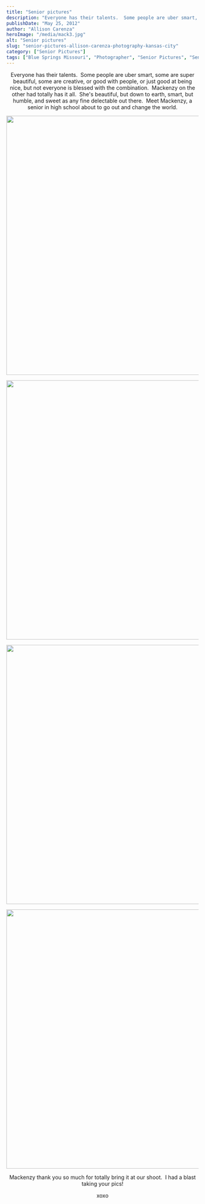 ```yaml
---
title: "Senior pictures"
description: "Everyone has their talents.  Some people are uber smart, some are super beautiful, some are creative, or good with people, "
publishDate: "May 25, 2012"
author: "Allison Carenza"
heroImage: "/media/mack3.jpg"
alt: "Senior pictures"
slug: "senior-pictures-allison-carenza-photography-kansas-city"
category: ["Senior Pictures"]
tags: ["Blue Springs Missouri", "Photographer", "Senior Pictures", "Senior Portrait", "Senior Pictures"]
---
```


<p style="text-align: center;">Everyone has their talents.  Some people are uber smart, some are super beautiful, some are creative, or good with people, or just good at being nice, but not everyone is blessed with the combination.  Mackenzy on the other had totally has it all.  She&apos;s beautiful, but down to earth, smart, but humble, and sweet as any fine delectable out there.  Meet Mackenzy, a senior in high school about to go out and change the world.</p>
<p style="text-align: center;">
<p style="text-align: center;"><img class="aligncenter size-full wp-image-4104" title="mack3" src="/media/mack3.jpg" alt="" width="930" height="680"   /></p>
<p style="text-align: center;">
<p style="text-align: center;"><img class="aligncenter size-full wp-image-4105" title="mack4" src="/media/mack4.jpg" alt="" width="930" height="680"   /></p>
<p style="text-align: center;">
<p style="text-align: center;"><img class="aligncenter size-full wp-image-4103" title="mack2" src="/media/mack2.jpg" alt="" width="930" height="680"   /></p>
<p style="text-align: center;">
<p style="text-align: center;"><img class="aligncenter size-full wp-image-4102" title="mack1" src="/media/mack1.jpg" alt="" width="930" height="680"   /></p>
<p style="text-align: center;">Mackenzy thank you so much for totally bring it at our shoot.  I had a blast taking your pics!</p>
<p style="text-align: center;">xoxo</p>
<p style="text-align: center;">
